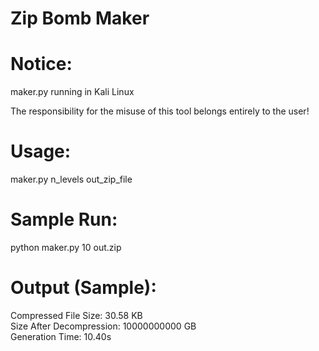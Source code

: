 # Zip Bomb Maker

# Notice:
maker.py running in Kali Linux

The responsibility for the misuse of this tool belongs entirely to the user!

# Usage:
maker.py n_levels out_zip_file

# Sample Run:
python maker.py 10 out.zip

# Output (Sample):
Compressed File Size: 30.58 KB  
Size After Decompression: 10000000000 GB  
Generation Time: 10.40s
